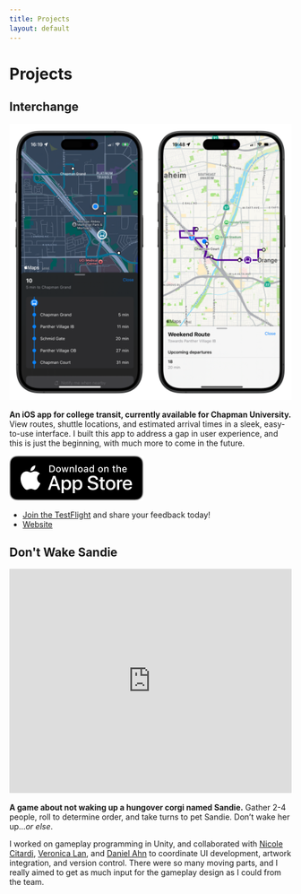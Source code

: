 ```yaml
---
title: Projects
layout: default
---
```


# Projects

## Interchange

![interchange-screenshots.png](assets/interchange-screenshots.png "Screenshots of Interchange.")

**An iOS app for college transit, currently available for Chapman University.** 
View routes, shuttle locations, and estimated arrival times in a sleek, easy-to-use
interface. I built this app to address a gap in user experience, and this is
just the beginning, with much more to come in the future.

[<img src="assets/app-store-icon.svg" alt="Download on the App Store!">](https://apps.apple.com/us/app/interchange-college-commute/id6739968742)

- [Join the TestFlight](https://testflight.apple.com/join/HbuHfUgW) and share your feedback today!
- [Website](https://interchange.bchen.dev/)

## Don't Wake Sandie

<iframe style="width: 100%; height: 400px; border-radius: 1px; pointer-events: auto; background-color: white;" src="https://www.linkedin.com/embed/feed/update/urn:li:activity:7274629268624551936?compact=true" frameborder="0" sandbox="allow-scripts allow-popups allow-top-navigation-by-user-activation allow-forms allow-same-origin allow-storage-access-by-user-activation allow-popups-to-escape-sandbox" allowfullscreen=""></iframe>

**A game about not waking up a hungover corgi named Sandie.** Gather 2-4 people,
roll to determine order, and take turns to pet Sandie. Don’t wake her up…*or else*.

I worked on gameplay programming in Unity, and collaborated with 
[Nicole Citardi](https://www.linkedin.com/in/nicole-citardi-16104a222/), 
[Veronica Lan](https://www.linkedin.com/in/veronicalan/), and 
[Daniel Ahn](https://www.linkedin.com/in/daniel-ahn-bb2326262/) to coordinate 
UI development, artwork integration, and version control. There were so many
moving parts, and I really aimed to get as much input for the gameplay design
as I could from the team.

